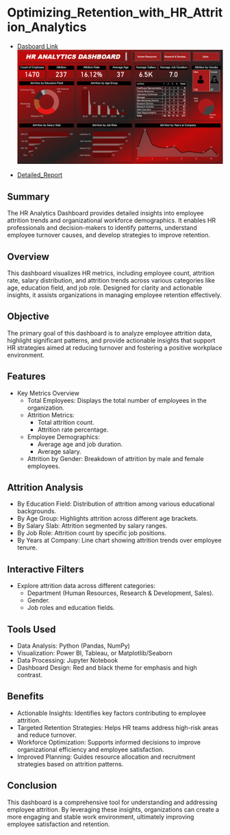 # Optimizing_Retention_with_HR_Attrition_Analytics
- [Dasboard Link](https://app.powerbi.com/groups/me/reports/42a495d4-1517-4009-a7c3-2a55652dc4b1/0fbffd71923a1900a58b?experience=power-bi)
![Project](https://github.com/Vishwastanwar/Hr_Analytics_Analysis/blob/main/image.png)

- [Detailed_Report](https://github.com/Vishwastanwar/Hr_Analytics_Analysis/blob/main/Report.pdf)
## Summary
The HR Analytics Dashboard provides detailed insights into employee attrition trends and organizational workforce demographics. It enables HR professionals and decision-makers to identify patterns, understand employee turnover causes, and develop strategies to improve retention.

## Overview
This dashboard visualizes HR metrics, including employee count, attrition rate, salary distribution, and attrition trends across various categories like age, education field, and job role. Designed for clarity and actionable insights, it assists organizations in managing employee retention effectively.

## Objective
The primary goal of this dashboard is to analyze employee attrition data, highlight significant patterns, and provide actionable insights that support HR strategies aimed at reducing turnover and fostering a positive workplace environment.

## Features
- Key Metrics Overview
  - Total Employees: Displays the total number of employees in the organization.
  - Attrition Metrics:
    - Total attrition count.
    - Attrition rate percentage.
  - Employee Demographics:
    - Average age and job duration.
    - Average salary.
  - Attrition by Gender: Breakdown of attrition by male and female employees.
## Attrition Analysis
  - By Education Field: Distribution of attrition among various educational backgrounds.
  - By Age Group: Highlights attrition across different age brackets.
  - By Salary Slab: Attrition segmented by salary ranges.
  - By Job Role: Attrition count by specific job positions.
  - By Years at Company: Line chart showing attrition trends over employee tenure.
## Interactive Filters
 - Explore attrition data across different categories:
   - Department (Human Resources, Research & Development, Sales).
   - Gender.
   - Job roles and education fields.
## Tools Used
- Data Analysis: Python (Pandas, NumPy)
- Visualization: Power BI, Tableau, or Matplotlib/Seaborn
- Data Processing: Jupyter Notebook
- Dashboard Design: Red and black theme for emphasis and high contrast.
  
## Benefits
- Actionable Insights: Identifies key factors contributing to employee attrition.
- Targeted Retention Strategies: Helps HR teams address high-risk areas and reduce turnover.
- Workforce Optimization: Supports informed decisions to improve organizational efficiency and employee satisfaction.
- Improved Planning: Guides resource allocation and recruitment strategies based on attrition patterns.
## Conclusion
This dashboard is a comprehensive tool for understanding and addressing employee attrition. By leveraging these insights, organizations can create a more engaging and stable work environment, ultimately improving employee satisfaction and retention.
